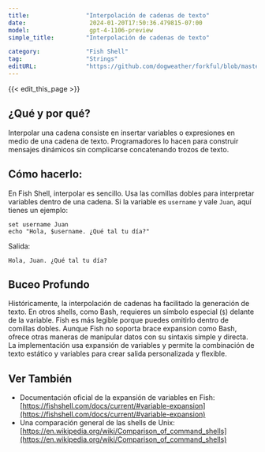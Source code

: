 ```yaml
---
title:                "Interpolación de cadenas de texto"
date:                  2024-01-20T17:50:36.479815-07:00
model:                 gpt-4-1106-preview
simple_title:         "Interpolación de cadenas de texto"

category:             "Fish Shell"
tag:                  "Strings"
editURL:              "https://github.com/dogweather/forkful/blob/master/content/es/fish-shell/interpolating-a-string.md"
---
```


{{< edit_this_page >}}

## ¿Qué y por qué?
Interpolar una cadena consiste en insertar variables o expresiones en medio de una cadena de texto. Programadores lo hacen para construir mensajes dinámicos sin complicarse concatenando trozos de texto.

## Cómo hacerlo:
En Fish Shell, interpolar es sencillo. Usa las comillas dobles para interpretar variables dentro de una cadena. Si la variable es `username` y vale `Juan`, aquí tienes un ejemplo:

```Fish Shell
set username Juan
echo "Hola, $username. ¿Qué tal tu día?"
```

Salida:

```
Hola, Juan. ¿Qué tal tu día?
```

## Buceo Profundo
Históricamente, la interpolación de cadenas ha facilitado la generación de texto. En otros shells, como Bash, requieres un símbolo especial (`$`) delante de la variable. Fish es más legible porque puedes omitirlo dentro de comillas dobles. Aunque Fish no soporta brace expansion como Bash, ofrece otras maneras de manipular datos con su sintaxis simple y directa. La implementación usa expansión de variables y permite la combinación de texto estático y variables para crear salida personalizada y flexible.

## Ver También
- Documentación oficial de la expansión de variables en Fish: [https://fishshell.com/docs/current/#variable-expansion](https://fishshell.com/docs/current/#variable-expansion)
- Una comparación general de las shells de Unix: [https://en.wikipedia.org/wiki/Comparison_of_command_shells](https://en.wikipedia.org/wiki/Comparison_of_command_shells)
